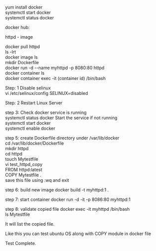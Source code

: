 yum install docker </br>
systemctl start docker </br>
systemctl status docker </br>

docker hub:

httpd - image

docker pull httpd </br>
ls -lrt </br>
docker image ls </br>
mkdir Dockerfile </br>
docker run -d --name myhttpd -p 8080:80 httpd </br>
docker container ls </br>
docker container exec -it (container id) /bin/bash </br>

Step: 1 Disable selinux </br>
vi /etc/selinux/config SELINUX=disabled </br>

Step: 2 Restart Linux Server

step 3: Check docker service is running </br>
systemctl status docker Start the service if not running </br>
systemctl start docker </br>
systemctl enable docker </br>
 
step 5: create Dockerfile directory under /var/lib/docker </br>
cd /var/lib/docker/Dockerfile </br>
mkdir httpd </br>
cd httpd </br>
touch Mytestfile </br>
vi test_httpd_copy </br>
FROM httpd:latest </br>
COPY Mytestfile . </br>
save this file using :wq and exit </br>

step 6: build new image
docker build -t myhttpd:1 . </br>

step 7: start container
docker run -d -it -p 8086:80 myhttpd:1 </br>

step 8: validate copied file
docker exec -it myhttpd /bin/bash </br>
ls Mytestfile </br>

It will list the copied file.

Like this you can test ubuntu OS along with COPY module in docker file

Test Complete.
